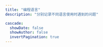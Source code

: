 ```yaml
---
title: "编程语言"
description: "分别记录不同语言使用时遇到的问题"

cascade:
  showDate: false
  showAuthor: false
  invertPagination: true
---
```

